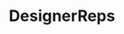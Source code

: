 ---
title: DesignerReps
crosslinks:
- FashionReps
- FashionRepsBST
- RepLadies
- Repsneakers
- RepVouch
- streetwear
- chanzhfsneakers
- LuxReps
- malefashionadvice
- RepTime
- RepDynasty
- RepGuides
- RepTronics
- Grailed
- s
- fashionreps
- Flexicas
- malefashion
- Christianity
- MichaelSneakers
---